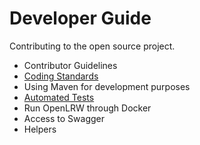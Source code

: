 # Developer Guide
Contributing to the open source project.

* Contributor Guidelines
* [Coding Standards](coding_standards.md)
* Using Maven for development purposes
* [Automated Tests](tests.md)
* Run OpenLRW through Docker
* Access to Swagger
* Helpers

